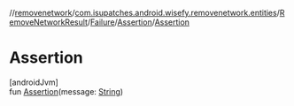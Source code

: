 //[removenetwork](../../../../../index.md)/[com.isupatches.android.wisefy.removenetwork.entities](../../../index.md)/[RemoveNetworkResult](../../index.md)/[Failure](../index.md)/[Assertion](index.md)/[Assertion](-assertion.md)

# Assertion

[androidJvm]\
fun [Assertion](-assertion.md)(message: [String](https://kotlinlang.org/api/latest/jvm/stdlib/kotlin/-string/index.html))
